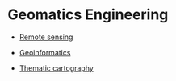 #  Geomatics Engineering 

* [Remote sensing](Remote%20sensing/Remote%20sensing.md)

* [Geoinformatics](Geoinformatics/Geoinformatics.md)

* [Thematic cartography](Thematic%20cartography/Thematic%20cartography.md)
